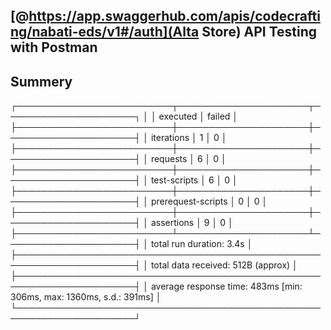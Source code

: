 ## [@https://app.swaggerhub.com/apis/codecrafting/nabati-eds/v1#/auth](Alta Store) API Testing with Postman

## Summery

┌─────────────────────────┬─────────────────────┬─────────────────────┐
│                         │            executed │              failed │
├─────────────────────────┼─────────────────────┼─────────────────────┤
│              iterations │                   1 │                   0 │
├─────────────────────────┼─────────────────────┼─────────────────────┤
│                requests │                   6 │                   0 │
├─────────────────────────┼─────────────────────┼─────────────────────┤
│            test-scripts │                   6 │                   0 │
├─────────────────────────┼─────────────────────┼─────────────────────┤
│      prerequest-scripts │                   0 │                   0 │
├─────────────────────────┼─────────────────────┼─────────────────────┤
│              assertions │                   9 │                   0 │
├─────────────────────────┴─────────────────────┴─────────────────────┤
│ total run duration: 3.4s                                            │
├─────────────────────────────────────────────────────────────────────┤
│ total data received: 512B (approx)                                  │
├─────────────────────────────────────────────────────────────────────┤
│ average response time: 483ms [min: 306ms, max: 1360ms, s.d.: 391ms] │
└─────────────────────────────────────────────────────────────────────┘
